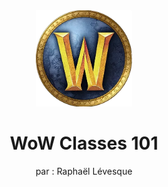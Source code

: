 <div align="center">
  <a href="https://github.com/cegepmatane/devoir-ajax-2023-GalahadIII">
    <img src="assets/wow-logo.png" alt="Logo" width="154" height="154">
  </a>
</div>

<div align="center">
<h1 align="center">WoW Classes 101</h1>

  <p align="center">
  par : Raphaël Lévesque
  </p>
</div>

